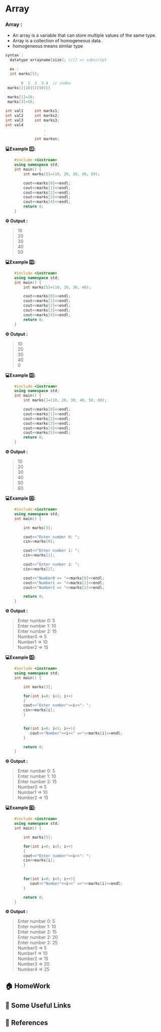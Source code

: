 
# Array

 ### Array : 
 * An array is a variable that can store multiple values of the same type.
 * Array is a collection of homogeneous data .
 * homogeneous means similar type
 ```cpp
 syntax : 
   datatype arrayname[size]; //[] => subscript

   ex : 
   int marks[5];
   
        0  1  2  3 4  // index
  marks[][10][][50][]
   
  marks[1]=10;
  marks[3]=50;
 ```

  ```cpp
 int val1     int marks1;
 int val2     int marks2;
 int val3     int marks3;
 int val4         .
                   .
                   .
               int marksn;
  ```

**💻Example 1️⃣:**
```cpp
    #include <iostream>
    using namespace std;
    int main() {
        int marks[5]=(10, 20, 30, 40, 50);

        cout<<marks[0]<<endl; 
        cout<<marks[1]<<endl;
        cout<<marks[2]<<endl;
        cout<<marks[3]<<endl;
        cout<<marks[4]<<endl;
        return 0;
    }
```
**⚙️ Output :**
>10<br>
20<br>
30<br>
40<br>
50<br>

**💻Example 2️⃣:**
```cpp
    #include <iostream>
    using namespace std;
    int main() {
        int marks[5]=(10, 20, 30, 40);

        cout<<marks[0]<<endl; 
        cout<<marks[1]<<endl;
        cout<<marks[2]<<endl;
        cout<<marks[3]<<endl;
        cout<<marks[4]<<endl;
        return 0;
    }
```
**⚙️ Output :**
>10<br>
20<br>
30<br>
40<br>
0<br> 

**💻Example 3️⃣:**
```cpp
    #include <iostream>
    using namespace std;
    int main() {
        int marks[]=(10, 20, 30, 40, 50, 60);

        cout<<marks[0]<<endl; 
        cout<<marks[1]<<endl;
        cout<<marks[2]<<endl;
        cout<<marks[3]<<endl;
        cout<<marks[4]<<endl;
        cout<<marks[5]<<endl;
        return 0;
    }
```
**⚙️ Output :**
>10<br>
20<br>
30<br>
40<br>
50<br>
60 

**💻Example 4️⃣:**
```cpp
    #include <iostream>
    using namespace std;
    int main() {

        int marks[3];

        cout<<"Enter number 0: ";
        cin>>marks[0];

        cout<<"Enter number 1: ";
        cin>>marks[1];

        cout<<"Enter number 2: ";
        cin>>marks[2];

        cout<<"Number0 => "<<marks[0]<<endl;
        cout<<"Number1 => "<<marks[1]<<endl;
        cout<<"Number2 => "<<marks[2]<<endl;

        return 0;
    }
```
**⚙️ Output :**
>Enter number 0: 5<br>
Enter number 1: 10<br>
Enter number 2: 15<br>
Number0 => 5<br>
Number1 => 10<br>
Number2 => 15<br>

**💻Example 5️⃣:**
```cpp
    #include <iostream>
    using namespace std;
    int main() {

        int marks[3];

        for(int i=0; i<3; i++)
        {
        cout<<"Enter number"<<i<<": ";
        cin>>marks[i];
        }
        

        for(int i=0; i<3; i++){
           cout<<"Number"<<i<<" =>"<<marks[i]<<endl;
        }

        return 0;
    }
```
**⚙️ Output :**
>Enter number 0: 5<br>
Enter number 1: 10<br>
Enter number 2: 15<br>
Number0 => 5<br>
Number1 => 10<br>
Number2 => 15<br>

**💻Example 6️⃣:**
```cpp
    #include <iostream>
    using namespace std;
    int main() {

        int marks[5];

        for(int i=0; i<5; i++)
        {
        cout<<"Enter number"<<i<<": ";
        cin>>marks[i];
        }
        

        for(int i=0; i<5; i++){
           cout<<"Number"<<i<<" =>"<<marks[i]<<endl;
        }

        return 0;
    }
```
**⚙️ Output :**
>Enter number 0: 5<br>
Enter number 1: 10<br>
Enter number 2: 15<br>
Enter number 2: 20<br>
Enter number 2: 25<br>
Number0 => 5<br>
Number1 => 10<br>
Number2 => 15<br>
Number3 => 20<br>
Number4 => 25<br>

## 🏠  HomeWork

## 🔗 Some Useful Links

## 📖 References

